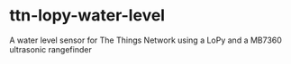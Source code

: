 # ttn-lopy-water-level
A water level sensor for The Things Network using a LoPy and a MB7360 ultrasonic rangefinder 
